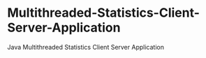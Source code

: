 # Multithreaded-Statistics-Client-Server-Application
Java Multithreaded Statistics Client Server Application
